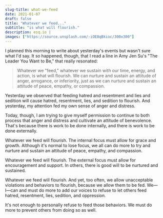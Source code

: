 ```yaml
---
slug-title: what-we-feed
date: 2021-01-07
draft: false
title: "Whatever we feed..."
subtitle: "is what will flourish."
description: esq.io |
images: ["https://source.unsplash.com/-iOE0qBkioc/300x300"]
---
```


I planned this morning to write about yesterday's events but wasn't sure what I'd say. It so happened, though, that I read a line in Amy Jen Su's "The Leader You Want to Be," that really resonated:

> Whatever we "feed," whatever we sustain with our time, energy, and action, is what will flourish. We can nurture and sustain an attitude of anger, arrogance, or inferiority, just as we can nurture and sustain an attitude of peace, empathy, or compassion.

Yesterday we observed that feeding hatred and resentment and lies and sedition will cause hatred, resentment, lies, and sedition to flourish. And yesterday, my attention fed my own sense of anger and distress.

Today, though, I am trying to give myself permission to continue to both process that anger and distress and cultivate an attitude of benevolence. That's because there is work to be done internally, and there is work to be done externally.

Whatever we feed will flourish. The internal focus must allow for grace and growth. Although it's normal to lose focus, we all can do more to try and nurture and sustain an attitude of peace, empathy, and compassion.

Whatever we feed will flourish. The external focus must allow for encouragement and support. In others, there is good will to be nurtured and sustained.

Whatever we feed will flourish. And yet, too often, we allow unacceptable violations and behaviors to flourish, because we allow them to be fed. We—I—can and must do more to add our voices to refuse to let others feed hatred, resentment, lies, sedition, and oppression.

It's not enough to personally refuse to feed those behaviors. We must do more to prevent others from doing so as well.
